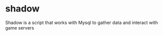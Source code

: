 shadow
======

Shadow is a script that works with Mysql to gather data and interact with game servers
